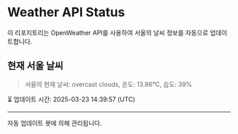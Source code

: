 
# Weather API Status

이 리포지토리는 OpenWeather API를 사용하여 서울의 날씨 정보를 자동으로 업데이트합니다.

## 현재 서울 날씨
> 서울의 현재 날씨: overcast clouds, 온도: 13.86°C, 습도: 39%

⏳ 업데이트 시간: 2025-03-23 14:39:57 (UTC)

---
자동 업데이트 봇에 의해 관리됩니다.
